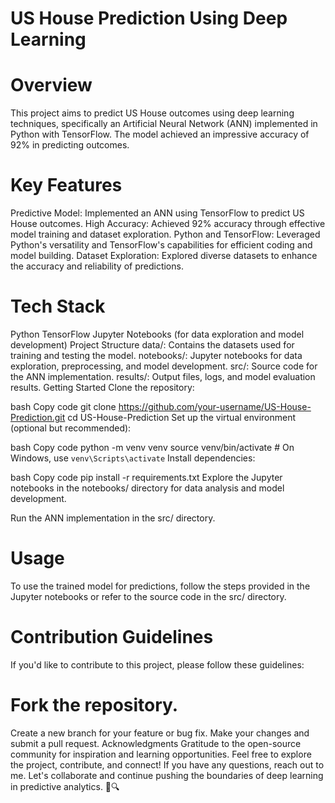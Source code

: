 # US House Prediction Using Deep Learning
# Overview
This project aims to predict US House outcomes using deep learning techniques, specifically an Artificial Neural Network (ANN) implemented in Python with TensorFlow. The model achieved an impressive accuracy of 92% in predicting outcomes.

# Key Features
Predictive Model: Implemented an ANN using TensorFlow to predict US House outcomes.
High Accuracy: Achieved 92% accuracy through effective model training and dataset exploration.
Python and TensorFlow: Leveraged Python's versatility and TensorFlow's capabilities for efficient coding and model building.
Dataset Exploration: Explored diverse datasets to enhance the accuracy and reliability of predictions.

# Tech Stack
Python
TensorFlow
Jupyter Notebooks (for data exploration and model development)
Project Structure
data/: Contains the datasets used for training and testing the model.
notebooks/: Jupyter notebooks for data exploration, preprocessing, and model development.
src/: Source code for the ANN implementation.
results/: Output files, logs, and model evaluation results.
Getting Started
Clone the repository:

bash
Copy code
git clone https://github.com/your-username/US-House-Prediction.git
cd US-House-Prediction
Set up the virtual environment (optional but recommended):

bash
Copy code
python -m venv venv
source venv/bin/activate  # On Windows, use `venv\Scripts\activate`
Install dependencies:

bash
Copy code
pip install -r requirements.txt
Explore the Jupyter notebooks in the notebooks/ directory for data analysis and model development.

Run the ANN implementation in the src/ directory.

# Usage
To use the trained model for predictions, follow the steps provided in the Jupyter notebooks or refer to the source code in the src/ directory.

# Contribution Guidelines
If you'd like to contribute to this project, please follow these guidelines:

# Fork the repository.
Create a new branch for your feature or bug fix.
Make your changes and submit a pull request.
Acknowledgments
Gratitude to the open-source community for inspiration and learning opportunities.
Feel free to explore the project, contribute, and connect! If you have any questions, reach out to me. Let's collaborate and continue pushing the boundaries of deep learning in predictive analytics. 🚀🔍
